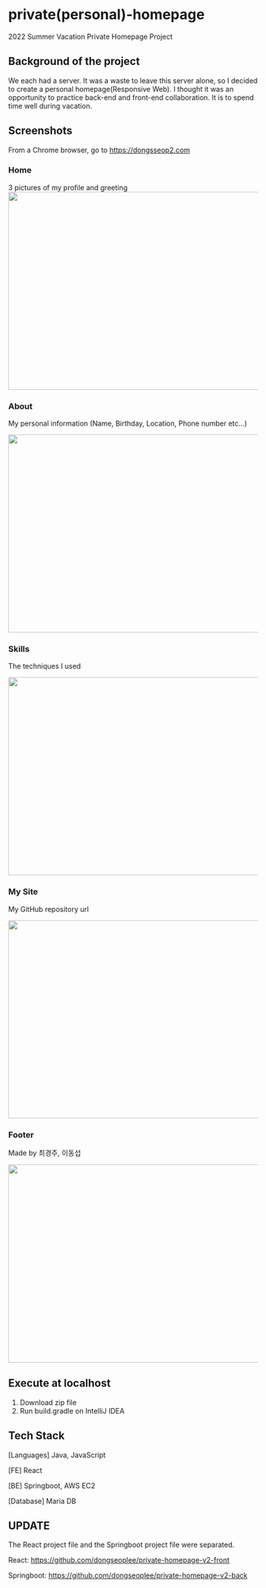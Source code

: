 # private(personal)-homepage
2022 Summer Vacation Private Homepage Project
## Background of the project
We each had a server. It was a waste to leave this server alone, so I decided to create a personal homepage(Responsive Web).
I thought it was an opportunity to practice back-end and front-end collaboration.
It is to spend time well during vacation.

## Screenshots
From a Chrome browser, go to https://dongsseop2.com
### Home
3 pictures of my profile and greeting
<img src="https://user-images.githubusercontent.com/76763417/182359089-e1ee6595-d1e8-47a7-80a4-01814b105bb2.png" width=800 height=400>

### About
My personal information (Name, Birthday, Location, Phone number etc...)

<img src="https://user-images.githubusercontent.com/76763417/182359150-964ebf66-4d0b-4d3f-8b51-963c38955e2f.png" width=800 height=400>

### Skills
The techniques I used

<img src="https://user-images.githubusercontent.com/76763417/182359197-88f5037c-8931-4e83-bb90-0a7d38e8419e.png" width=800 height=400>

### My Site
My GitHub repository url

<img src="https://user-images.githubusercontent.com/76763417/182359233-f3f477e6-8c28-402d-9261-adb3c4787200.png" width=800 height=400>

### Footer
Made by 최경주, 이동섭

<img src="https://user-images.githubusercontent.com/76763417/182359262-1fd02afa-f638-4d44-a9ab-ab6d0a1d521a.png" width=800 height=400>

## Execute at localhost
1. Download zip file
2. Run build.gradle on IntelliJ IDEA

## Tech Stack

[Languages] Java, JavaScript

[FE] React

[BE] Springboot, AWS EC2

[Database] Maria DB

## UPDATE
The React project file and the Springboot project file were separated.

React: https://github.com/dongseoplee/private-homepage-v2-front

Springboot: https://github.com/dongseoplee/private-homepage-v2-back
